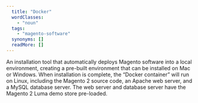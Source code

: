```yaml
---
  title: "Docker"
  wordClasses: 
    - "noun"
  tags: 
    - "magento-software"
  synonyms: []
  readMore: []
---
```

An installation tool that automatically deploys Magento software into a local environment, creating a pre-built environment that can be installed on Mac or Windows. When installation is complete, the “Docker container” will run on Linux, including the Magento 2 source code, an Apache web server, and a MySQL database server. The web server and database server have the Magento 2 Luma demo store pre-loaded.
